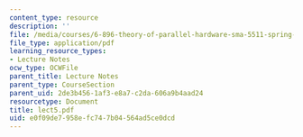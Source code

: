 ```yaml
---
content_type: resource
description: ''
file: /media/courses/6-896-theory-of-parallel-hardware-sma-5511-spring-2004/e0f09de7958efc747b04564ad5ce0dcd_lect5.pdf
file_type: application/pdf
learning_resource_types:
- Lecture Notes
ocw_type: OCWFile
parent_title: Lecture Notes
parent_type: CourseSection
parent_uid: 2de3b456-1af3-e8a7-c2da-606a9b4aad24
resourcetype: Document
title: lect5.pdf
uid: e0f09de7-958e-fc74-7b04-564ad5ce0dcd
---
```


